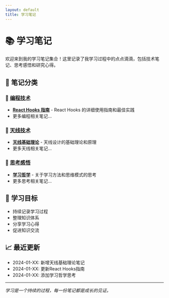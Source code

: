 ```yaml
---
layout: default
title: 学习笔记
---
```


# 📚 学习笔记

欢迎来到我的学习笔记集合！这里记录了我学习过程中的点点滴滴，包括技术笔记、思考感悟和研究心得。

## 📂 笔记分类

### 🔧 [编程技术](./notes/coding/)
- **[React Hooks 指南](./notes/coding/react-hooks-guide.md)** - React Hooks 的详细使用指南和最佳实践
- 更多编程相关笔记...

### 📡 [天线技术](./notes/antenna/)
- **[天线基础理论](./notes/antenna/basic-theory.md)** - 天线设计的基础理论和原理
- 更多天线相关笔记...

### 💭 [思考感悟](./notes/thoughts/)
- **[学习哲学](./notes/thoughts/learning-philosophy.md)** - 关于学习方法和思维模式的思考
- 更多思考相关笔记...

## 🎯 学习目标

- 持续记录学习过程
- 整理知识体系
- 分享学习心得
- 促进知识交流

## 📈 最近更新

- 2024-01-XX: 新增天线基础理论笔记
- 2024-01-XX: 更新React Hooks指南
- 2024-01-XX: 添加学习哲学思考

---

*学习是一个持续的过程，每一份笔记都是成长的见证。*
